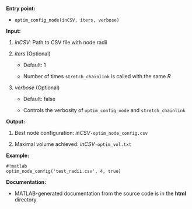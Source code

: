 **Entry point:**

* `optim_config_node(inCSV, iters, verbose)`

**Input:**

1. _inCSV_: Path to CSV file with node radii

2. _iters_ (Optional)

    * Default: 1

    * Number of times `stretch_chainlink` is called with the same _R_

3. _verbose_ (Optional)

    * Default: false

    * Controls the verbosity of `optim_config_node` and `stretch_chainlink`

**Output:**

1. Best node configuration: _inCSV_`-optim_node_config.csv`

2. Maximal volume achieved: _inCSV_`-optim_vol.txt`

**Example:**

```
#!matlab
optim_node_config('test_radii.csv', 4, true)
```

**Documentation:**

* MATLAB-generated documentation from the source code is in the **html** directory.